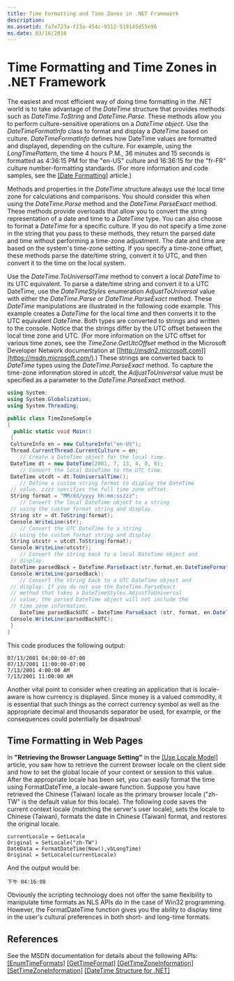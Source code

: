 ```yaml
---
title: Time Formatting and Time Zones in .NET Framework
description: 
ms.assetid: fa7e723a-f23a-454c-9312-519145d55e96
ms.date: 03/16/2016
---
```



# Time Formatting and Time Zones in .NET Framework

The easiest and most efficient way of doing time formatting in the .NET world is to take advantage of the *DateTime* structure that provides methods such as *DateTime.ToString* and *DateTime.Parse*. These methods allow you to perform culture-sensitive operations on a *DateTime object*. Use the *DateTimeFormatInfo* class to format and display a *DateTime* based on culture. *DateTimeFormatInfo* defines how DateTime values are formatted and displayed, depending on the culture. For example, using the *LongTimePattern*, the time 4 hours P.M., 36 minutes and 15 seconds is formatted as 4:36:15 PM for the "en-US" culture and 16:36:15 for the "fr-FR" culture number-formatting standards. (For more information and code samples, see the [[Date Formatting]](https://msdn.microsoft.com/en-US/globalization/mt662320) article.)

Methods and properties in the *DateTime* structure always use the local time zone for calculations and comparisons. You should consider this when using the *DateTime.Parse* method and the *DateTime.ParseExact* method. These methods provide overloads that allow you to convert the string representation of a date and time to a *DateTime* type. You can also choose to format a *DateTime* for a specific culture. If you do not specify a time zone in the string that you pass to these methods, they return the parsed date and time without performing a time-zone adjustment. The date and time are based on the system's time-zone setting. If you specify a time-zone offset, these methods parse the date/time string, convert it to UTC, and then convert it to the time on the local system.

Use the *DateTime.ToUniversalTime* method to convert a local *DateTime* to its UTC equivalent. To parse a date/time string and convert it to a UTC DateTime, use the *DateTimeStyles* enumeration *AdjustToUniversal* value with either the *DateTime.Parse* or *DateTime.ParseExact* method. These *DateTime* manipulations are illustrated in the following code example. This example creates a *DateTime* for the local time and then converts it to the UTC equivalent *DateTime*. Both types are converted to strings and written to the console. Notice that the strings differ by the UTC offset between the local time zone and UTC. (For more information on the UTC offset for various time zones, see the *TimeZone.GetUtcOffset* method in the Microsoft Developer Network documentation at [[http://msdn2.microsoft.com]](https://msdn.microsoft.com/).) These strings are converted back to *DateTime* types using the *DateTime.ParseExact* method. To capture the time-zone information stored in *utcdt*, the *AdjustToUniversal* value must be specified as a parameter to the *DateTime.ParseExact* method.

```C#
using System;
using System.Globalization;
using System.Threading;

public class TimeZoneSample
{
  public static void Main()
 {
 CultureInfo en = new CultureInfo("en-US");
 Thread.CurrentThread.CurrentCulture = en;
    // Create a DateTime object for the local time.
 DateTime dt = new DateTime(2001, 7, 13, 4, 0, 0);
    // Convert the local DateTime to the UTC time.
 DateTime utcdt = dt.ToUniversalTime();
    // Define a custom string format to display the DateTime
 // value. zzzz specifies the full time zone offset.
 String format = "MM/dd/yyyy hh:mm:sszzz";
    // Convert the local DateTime object to a string
 // using the custom format string and display.
 String str = dt.ToString(format);
 Console.WriteLine(str);
    // Convert the UTC DateTime to a string
 // using the custom format string and display.
 String utcstr = utcdt.ToString(format);
 Console.WriteLine(utcstr);
    // Convert the string back to a local DateTime object and
 // display.
 DateTime parsedBack = DateTime.ParseExact(str,format,en.DateTimeFormat);
 Console.WriteLine(parsedBack);
    // Convert the string back to a UTC DateTime object and
 // display. If you do not use the DateTime.ParseExact
 // method that takes a DateTimeStyles.AdjustToUniversal
 // value, the parsed DateTime object will not include the
 // time zone information.
    DateTime parsedBackUTC = DateTime.ParseExact (str, format, en.DateTimeFormat, DateTimeStyles.AdjustToUniversal);
 Console.WriteLine(parsedBackUTC);
 }
}
```
                

This code produces the following output:

```
07/13/2001 04:00:00-07:00 
07/13/2001 11:00:00-07:00 
7/13/2001 4:00:00 AM 
7/13/2001 11:00:00 AM 
```

Another vital point to consider when creating an application that is locale-aware is how currency is displayed. Since money is a valued commodity, it is essential that such things as the correct currency symbol as well as the appropriate decimal and thousands separator be used, for example, or the consequences could potentially be disastrous!

## Time Formatting in Web Pages

In **"Retrieving the Browser Language Setting"** in the [[Use Locale Model]](https://msdn.microsoft.com/en-us/globalization/mt662310) article, you saw how to retrieve the current browser locale on the client side and how to set the global locale of your context or session to this value. After the appropriate locale has been set, you can easily format the time using FormatDateTime, a locale-aware function. Suppose you have retrieved the Chinese (Taiwan) locale as the primary browser locale ("zh-TW" is the default value for this locale). The following code saves the current context locale (matching the server's user locale), sets the locale to Chinese (Taiwan), formats the date in Chinese (Taiwan) format, and restores the original locale.

```
currentLocale = GetLocale
Original = SetLocale("zh-TW")
DateData = FormatDateTime(Now(),vbLongTime)
Original = SetLocale(currentLocale)
```

And the output would be:

```
下午 04:16:08 
```

Obviously the scripting technology does not offer the same flexibility to manipulate time formats as NLS APIs do in the case of Win32 programming. However, the FormatDateTime function gives you the ability to display time in the user's cultural preferences in both short- and long-time formats.

## References

See the MSDN documentation for details about the following APIs:
[[EnumTimeFormats]](https://msdn.microsoft.com/en-us/library/ms776258.aspx)
[[GetTimeFormat]](https://msdn.microsoft.com/en-us/library/ms776299.aspx)
[[GetTimeZoneInformation]](https://msdn.microsoft.com/en-us/library/ms724421.aspx)
[[SetTimeZoneInformation]](https://msdn.microsoft.com/en-us/library/ms724944.aspx)
[[DateTime Structure for .NET]](https://msdn.microsoft.com/en-us/library/system.datetime(v=vs.110).aspx)


